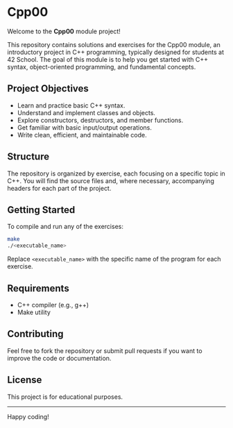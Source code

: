 # Cpp00

Welcome to the **Cpp00** module project!

This repository contains solutions and exercises for the Cpp00 module, an introductory project in C++ programming, typically designed for students at 42 School. The goal of this module is to help you get started with C++ syntax, object-oriented programming, and fundamental concepts.

## Project Objectives

- Learn and practice basic C++ syntax.
- Understand and implement classes and objects.
- Explore constructors, destructors, and member functions.
- Get familiar with basic input/output operations.
- Write clean, efficient, and maintainable code.

## Structure

The repository is organized by exercise, each focusing on a specific topic in C++. You will find the source files and, where necessary, accompanying headers for each part of the project.

## Getting Started

To compile and run any of the exercises:
```bash
make
./<executable_name>
```
Replace `<executable_name>` with the specific name of the program for each exercise.

## Requirements

- C++ compiler (e.g., g++)
- Make utility

## Contributing

Feel free to fork the repository or submit pull requests if you want to improve the code or documentation.

## License

This project is for educational purposes.

---

Happy coding!
